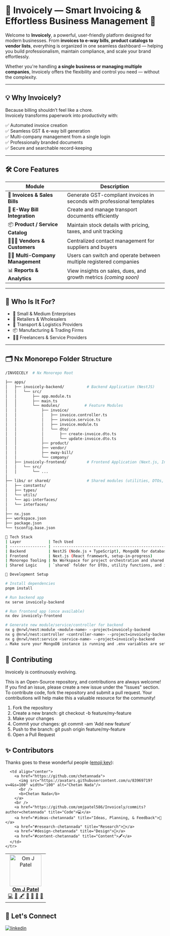 # 📄 Invoicely — Smart Invoicing & Effortless Business Management 🚀

Welcome to **Invoicely**, a powerful, user-friendly platform designed for modern businesses. From **invoices to e-way bills**, **product catalogs to vendor lists**, everything is organized in one seamless dashboard — helping you build professionalism, maintain compliance, and scale your brand effortlessly.

Whether you're handling **a single business or managing multiple companies**, Invoicely offers the flexibility and control you need — without the complexity.

---

## 💡 Why Invoicely?

Because billing shouldn’t feel like a chore.  
Invoicely transforms paperwork into productivity with:

✅ Automated invoice creation  
✅ Seamless GST & e-way bill generation  
✅ Multi-company management from a single login  
✅ Professionally branded documents  
✅ Secure and searchable record-keeping

---

## 🛠️ Core Features

| Module                           | Description                                                            |
| -------------------------------- | ---------------------------------------------------------------------- |
| 🧾 **Invoices & Sales Bills**    | Generate GST-compliant invoices in seconds with professional templates |
| 🚚 **E-Way Bill Integration**    | Create and manage transport documents efficiently                      |
| 📦 **Product / Service Catalog** | Maintain stock details with pricing, taxes, and unit tracking          |
| 🧑‍🤝‍🧑 **Vendors & Customers**       | Centralized contact management for suppliers and buyers                |
| 🧑‍💼 **Multi-Company Management**  | Users can switch and operate between multiple registered companies     |
| 📊 **Reports & Analytics**       | View insights on sales, dues, and growth metrics _(coming soon)_       |

---

## 🧠 Who Is It For?

- 🏢 Small & Medium Enterprises
- 🛒 Retailers & Wholesalers
- 🚛 Transport & Logistics Providers
- 📦 Manufacturing & Trading Firms
- 🧑‍💻 Freelancers & Service Providers

---

## 🗂️ Nx Monorepo Folder Structure

```bash
/INVOICELY  # Nx Monorepo Root

├── apps/
│   ├── invoicely-backend/          # Backend Application (NestJS)
│   │   └── src/
│   │       ├── app.module.ts
│   │       ├── main.ts
│   │       └── modules/           # Feature Modules
│   │           ├── invoice/
│   │           │   ├── invoice.controller.ts
│   │           │   ├── invoice.service.ts
│   │           │   ├── invoice.module.ts
│   │           │   └── dto/
│   │           │       ├── create-invoice.dto.ts
│   │           │       └── update-invoice.dto.ts
│   │           ├── product/
│   │           ├── vendor/
│   │           ├── eway-bill/
│   │           └── company/
│   ├── invoicely-frontend/         # Frontend Application (Next.js, In Progress)
│   │   └── src/
│   │       └── ...
│
├── libs/ or shared/                # Shared modules (utilities, DTOs, interfaces, constants)
│   ├── constants/
│   ├── types/
│   └── utils/
│   └── api-interfaces/
│   └── interfaces/
│
├── nx.json
├── workspace.json
├── package.json
└── tsconfig.base.json
```

```bash
🔧 Tech Stack
| Layer            | Tech Used                                                        |
| ---------------- | ---------------------------------------------------------------- |
| Backend          | NestJS (Node.js + TypeScript), MongoDB for database              |
| Frontend         | Next.js (React framework, setup-in-progress)                           |
| Monorepo Tooling | Nx Workspace for project orchestration and shared libraries      |
| Shared Logic     | `shared` folder for DTOs, utility functions, and interfaces, components, styles |
```

```bash
🚀 Development Setup

# Install dependencies
pnpm install

# Run backend app
nx serve invoicely-backend

# Run frontend app (once available)
nx dev invoicely-frontend

# Generate new module/service/controller for backend
nx g @nrwl/nest:module <module-name> --project=invoicely-backend
nx g @nrwl/nest:controller <controller-name> --project=invoicely-backend
nx g @nrwl/nest:service <service-name> --project=invoicely-backend
⚠️ Make sure your MongoDB instance is running and .env variables are set for database connection.
```

## 🤝 Contributing

Invoicely is continuously evolving.

This is an Open-Source repository, and contributions are always welcome! If you find an issue, please create a new issue under the "Issues" section. To contribute code, fork the repository and submit a pull request. Your contributions will help make this a valuable resource for the community!

1. Fork the repository
2. Create a new branch: git checkout -b feature/my-feature
3. Make your changes
4. Commit your changes: git commit -am 'Add new feature'
5. Push to the branch: git push origin feature/my-feature
6. Open a Pull Request

## ✨ Contributors

Thanks goes to these wonderful people ([emoji key](https://allcontributors.org/docs/en/emoji-key)):

<!-- ALL-CONTRIBUTORS-LIST:START - Do not remove or modify this section -->
<!-- prettier-ignore-start -->
<!-- markdownlint-disable -->
<table>
  <tbody>
    <tr>
      <td align="center">
        <a href="https://github.com/omjpatel586">
          <img src="https://avatars.githubusercontent.com/u/119939918?v=4&s=100" width="100" alt="Om J Patel"/>
          <br />
          <b>Om J Patel</b>
        </a>
        <br />
        <a href="https://github.com/omjpatel586/Invoicely/commits?author=omjpatel586" title="Code">💻</a>
        <a href="#data-omjpatel586" title="Data">🔣</a>
        <a href="#content-omjpatel586" title="Content">🖋</a>
        <a href="https://github.com/omjpatel586/Invoicely/commits?author=omjpatel586" title="Documentation">📖</a>
        <a href="#ideas-omjpatel586" title="Ideas, Planning, & Feedback">🤔</a>
        <a href="#maintenance-omjpatel586" title="Maintenance">🚧</a>
        <a href="#research-omjpatel586" title="Research">🔬</a>
      </td>

      <td align="center">
        <a href="https://github.com/chetannada">
          <img src="https://avatars.githubusercontent.com/u/83969719?v=4&s=100" width="100" alt="Chetan Nada"/>
          <br />
          <b>Chetan Nada</b>
        </a>
        <br />
        <a href="https://github.com/omjpatel586/Invoicely/commits?author=chetannada" title="Code">💻</a>
        <a href="#ideas-chetannada" title="Ideas, Planning, & Feedback">🤔</a>
        <a href="#research-chetannada" title="Research">🔬</a>
        <a href="#design-chetannada" title="Design">🎨</a>
        <a href="#content-chetannada" title="Content">🖋</a>
      </td>
    </tr>

  </tbody>
</table>

## 🤝 Let's Connect

[![linkedin](https://img.shields.io/badge/LinkedIn-0077B5?style=for-the-badge&logo=linkedin&logoColor=white)](https://www.linkedin.com/in/om-j-patel/)
